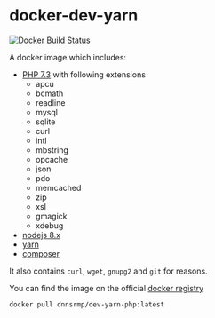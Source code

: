 # docker-dev-yarn

[![Docker Build Status](https://img.shields.io/docker/build/dnnsrmp/dev-yarn-php.svg)](https://hub.docker.com/r/dnnsrmp/dev-yarn-php/)

A docker image which includes:

- [PHP 7.3](http://php.net/) with following extensions
  - apcu
  - bcmath
  - readline
  - mysql
  - sqlite
  - curl
  - intl
  - mbstring
  - opcache
  - json
  - pdo
  - memcached
  - zip
  - xsl
  - gmagick
  - xdebug
- [nodejs 8.x](https://nodejs.org)
- [yarn](https://yarnpkg.com)
- [composer](https://getcomposer.org/)

It also contains `curl`, `wget`, `gnupg2` and `git` for reasons.

You can find the image on the official [docker registry](https://hub.docker.com/r/dnnsrmp/dev-yarn-php/)

```bash
docker pull dnnsrmp/dev-yarn-php:latest
```